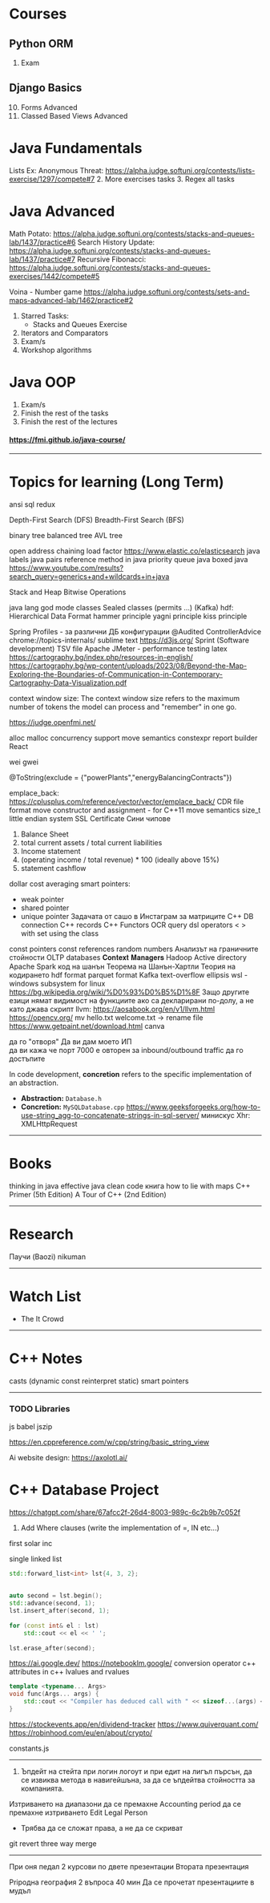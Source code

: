 # Courses

## Python ORM
1. Exam
## Django Basics
10. Forms Advanced
13. Classed Based Views Advanced

# Java Fundamentals

Lists Ex: Anonymous Threat: 
https://alpha.judge.softuni.org/contests/lists-exercise/1297/compete#7
2. More exercises tasks
3. Regex all tasks

# Java Advanced
Math Potato:
https://alpha.judge.softuni.org/contests/stacks-and-queues-lab/1437/practice#6
Search History Update:
https://alpha.judge.softuni.org/contests/stacks-and-queues-lab/1437/practice#7
Recursive Fibonacci:
https://alpha.judge.softuni.org/contests/stacks-and-queues-exercises/1442/compete#5

Voina - Number game
https://alpha.judge.softuni.org/contests/sets-and-maps-advanced-lab/1462/practice#2
1. Starred Tasks: 
	- Stacks and Queues Exercise 
2. Iterators and Comparators
3. Exam/s
4. Workshop algorithms

# Java OOP
1. Exam/s
2. Finish the rest of the tasks
3. Finish the rest of the lectures


#### https://fmi.github.io/java-course/

__________________________________________________________________________
# Topics for learning (Long Term)

ansi sql
redux

Depth-First Search (DFS)
Breadth-First Search (BFS)

binary tree
balanced tree
AVL tree

open address
chaining
load factor
https://www.elastic.co/elasticsearch
java labels
java pairs
reference method in java
priority queue java
boxed java
https://www.youtube.com/results?search_query=generics+and+wildcards+in+java

Stack and Heap
Bitwise Operations

java lang 
god mode classes
Sealed classes (permits ...)
(Kafka)
hdf: Hierarchical Data Format
hammer principle
yagni principle
kiss principle

Spring Profiles - за различни ДБ конфигурации
@Audited
ControllerAdvice 
chrome://topics-internals/
sublime text
https://d3js.org/
Sprint (Software development)
TSV file
Apache JMeter - performance testing
latex
https://cartography.bg/index.php/resources-in-english/
https://cartography.bg/wp-content/uploads/2023/08/Beyond-the-Map-Exploring-the-Boundaries-of-Communication-in-Contemporary-Cartography-Data-Visualization.pdf

context window size:
The context window size refers to the maximum number of tokens the model can process and "remember" in one go.

https://judge.openfmi.net/

alloc malloc 
concurrency support
move semantics
constexpr
report builder React

wei gwei

@ToString(exclude = {"powerPlants","energyBalancingContracts"})

emplace_back: https://cplusplus.com/reference/vector/vector/emplace_back/
CDR file format
move constructor and assignment - for C++11 move semantics
size_t
little endian system
SSL Certificate
Сини чипове

1. Balance Sheet
2. total current assets / total current liabilities
3. Income statement
4. (operating income / total revenue) * 100 (ideally above 15%)
5. statement cashflow  

dollar cost averaging
smart pointers:  
- weak pointer    
- shared pointer    
- unique pointer
Задачата от сашо в Инстаграм за матриците
C++ DB connection
C++ records
C++ Functors
OCR
query dsl
operators < > with set using the class

const pointers 
const references
random numbers
Анализът на граничните стойности
OLTP databases
𝐂𝐨𝐧𝐭𝐞𝐱𝐭 𝐌𝐚𝐧𝐚𝐠𝐞𝐫𝐬
Hadoop
Аctive directory
Apache Spark
код на шанън
Теорема на Шанън-Хартли
Теория на кодирането
hdf format
parquet format
Kafka
text-overflow ellipsis
wsl - windows subsystem for linux
https://bg.wikipedia.org/wiki/%D0%93%D0%B5%D1%8F
Защо другите езици нямат видимост на функциите ако са декларирани по-долу, а не като джава скрипт
llvm: https://aosabook.org/en/v1/llvm.html
https://opencv.org/
mv hello.txt welcome.txt -> rename file
https://www.getpaint.net/download.html
canva

да го "отворя"
Да ви дам моето ИП  
да ви кажа че порт 7000 е овторен за inbound/outbound traffic
да го достъпите

In code development, **concretion** refers to the specific implementation of an abstraction.
- **Abstraction:** `Database.h`
- **Concretion:** `MySQLDatabase.cpp`
https://www.geeksforgeeks.org/how-to-use-string_agg-to-concatenate-strings-in-sql-server/
минискус
Xhr: XMLHttpRequest
__________________________________________________________________________
# Books

thinking in java
effective java
clean code книга
how to lie with maps
C++ Primer (5th Edition)
A Tour of C++ (2nd Edition)

__________________________________________________________________________
# Research

Паучи (Baozi)
nikuman 

__________________________________________________________________________
# Watch List
 
- The It Crowd

__________________________________________________________________________
# C++ Notes

casts (dynamic const reinterpret static)
smart pointers

___
### TODO Libraries

js babel
jszip


https://en.cppreference.com/w/cpp/string/basic_string_view


Ai website design:
https://axolotl.ai/

# C++ Database Project

https://chatgpt.com/share/67afcc2f-26d4-8003-989c-6c2b9b7c052f

1. Add Where clauses (write the implementation of =, IN etc...)

first solar inc


single linked list

```cpp
std::forward_list<int> lst{4, 3, 2};  
  
  
auto second = lst.begin();  
std::advance(second, 1);  
lst.insert_after(second, 1);  
  
for (const int& el : lst)  
    std::cout << el << ' ';  
  
lst.erase_after(second);
```


https://ai.google.dev/
https://notebooklm.google/
conversion operator c++
attributes in c++
lvalues and rvalues

```cpp
template <typename... Args>  
void func(Args... args) {  
    std::cout << "Compiler has deduced call with " << sizeof...(args) << " arguments.\n";  
}
```

https://stockevents.app/en/dividend-tracker
https://www.quiverquant.com/
https://robinhood.com/eu/en/about/crypto/

constants.js

---



1. Ъпдейт на стейта при логин логоут и при едит на лигъл пърсън, да се извиква метода в навигейшъна, за да се ъпдейтва стойността за компанията.


Изтриването на диапазони да се премахне
Accounting period да се премахне изтриването
Edit Legal Person
- Трябва да се сложат права, а не да се скриват


git revert
three way merge


---

При оня педал 2 курсови по двете презентации
Втората презентация


Priродна география 2 въпроса 40 мин
Да се прочетат презентациите в мудъл
